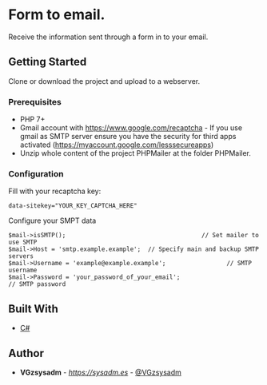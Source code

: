 # Form to email.

Receive the information sent through a form in to your email.

## Getting Started

Clone or download the project and upload to a webserver.

### Prerequisites

* PHP 7+
* Gmail account with https://www.google.com/recaptcha - If you use gmail as SMTP server ensure you have the security for third apps activated (https://myaccount.google.com/lesssecureapps)
* Unzip whole content of the project PHPMailer at the folder PHPMailer.

### Configuration

Fill with your recaptcha key:
```
data-sitekey="YOUR_KEY_CAPTCHA_HERE"
```
Configure your SMPT data
```
$mail->isSMTP();                                      // Set mailer to use SMTP
$mail->Host = 'smtp.example.example';  // Specify main and backup SMTP servers
$mail->Username = 'example@example.example';                 // SMTP username
$mail->Password = 'your_password_of_your_email';                           // SMTP password
```

## Built With

* [C#](https://docs.microsoft.com/es-es/dotnet/csharp/)

## Author

* **VGzsysadm** - *https://sysadm.es* - [@VGzsysadm](https://github.com/VGzsysadm)


